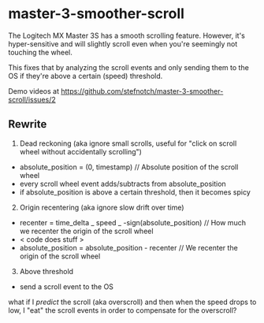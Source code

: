 # master-3-smoother-scroll

The Logitech MX Master 3S has a smooth scrolling feature.
However, it's hyper-sensitive and will slightly scroll even when you're seemingly not touching the wheel.

This fixes that by analyzing the scroll events and only sending them to the OS if they're above a certain (speed) threshold.

Demo videos at https://github.com/stefnotch/master-3-smoother-scroll/issues/2

## Rewrite

1. Dead reckoning
   (aka ignore small scrolls, useful for "click on scroll wheel without accidentally scrolling")

- absolute_position = (0, timestamp) // Absolute position of the scroll wheel
- every scroll wheel event adds/subtracts from absolute_position
- if absolute_position is above a certain threshold, then it becomes spicy

2. Origin recentering
   (aka ignore slow drift over time)

- recenter = time_delta _ speed _ -sign(absolute_position) // How much we recenter the origin of the scroll wheel
- < code does stuff >
- absolute_position = absolute_position - recenter // We recenter the origin of the scroll wheel

3. Above threshold

- send a scroll event to the OS

what if I _predict_ the scroll (aka overscroll) and then when the speed drops to low, I "eat" the scroll events in order to compensate for the overscroll?
